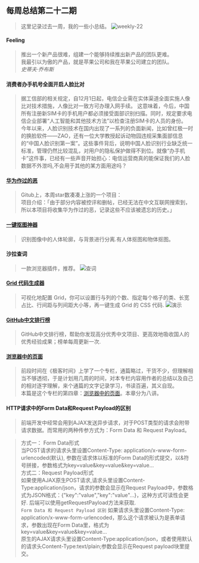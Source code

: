 ## 每周总结第二十二期
> 这里记录过去一周，我的一些小总结。
 ![weekly-22](http://img.liugezhou.online/20191206weekly.jpeg)
<!--more-->
#### Feeling
> 推出一个新产品很难，组建一个能够持续推出新产品的团队更难。    
> 我最引以为傲的产品，就是苹果公司和我在苹果公司建立的团队。    
> <cite>史蒂夫·乔布斯</cite>

#### 消费者办手机号全面开启人脸比对
> 据工信部的相关规定，自12月1日起，电信企业需在实体渠道全面实施人像比对技术措施，人像比对一致方可办理入网手续。 
> 这意味着，今后，中国所有注册新SIM卡的手机用户都必须接受面部识别扫描。同时，规定要求电信企业部署“人工智能和其他技术方法”以检查注册SIM卡的人员的身份。  
> 今年以来，人脸识别技术在国内出现了一系列的负面新闻，比如曾红极一时的换脸软件——ZAO，还有一位大学教授起诉动物园违规采集面部信息的“中国人脸识别第一案”。这些事件背后，说明中国人脸识别行业缺乏统一标准，管理仍然比较混乱，对用户的隐私保护做得不到位。就像“办手机卡”这件事，已经有一些声音开始担心：电信运营商真的能保证我们的人脸数据不外泄吗,不会用于其他的某方面用途吗？

#### [华为作过的恶](https://github.com/evil-huawei/evil-huawei)
> Gitub上，本周star数凑凑上涨的一个项目：   
> 项目介绍：「由于部分内容被控评和删帖，已经无法在中文互联网搜索到，所以本项目将收集华为作过的恶，记录这些不应该被遗忘的历史。」

#### [一键抠图神器](http://www.picup.ai/#/)
> 识别图像中的人体轮廓，与背景进行分离.有人体抠图和物体抠图。   

#### 沙拉查词
> 一款浏览器插件，推荐。
> ![查词](https://user-gold-cdn.xitu.io/2019/10/21/16dec06bb7790bd3?imageView2/2/w/800/q/85)

#### [Grid 代码生成器](https://cssgrid-generator.netlify.com/)
> 可视化地配置 Grid，你可以设置行与列的个数、指定每个格子的类、长宽占比、行间距与列间距大小等，再一键生成 Grid 的 CSS 代码. 
> ![演示](https://user-gold-cdn.xitu.io/2019/12/6/16eda0f218272486?imageView2/2/w/800/q/85)

#### [GitHub中文排行榜](https://github.com/kon9chunkit/GitHub-Chinese-Top-Charts)
> GitHub中文排行榜，帮助你发现高分优秀中文项目、更高效地吸收国人的优秀经验成果；榜单每周更新一次.   

#### [浏览器中的页面](https://www.liugezhou.online/2019/12/03/No5.%E6%B5%8F%E8%A7%88%E5%99%A8%E4%B8%AD%E7%9A%84%E9%A1%B5%E9%9D%A2/)
> 前段时间在《极客时间》上学了一个专栏，通篇略过，干货不少，但理解相当不够透彻，于是计划用几周的时间，对本专栏内容用作者的总结以及自己的相对逐字理解，来个通篇的文字记录学习，书读百遍，其义自现。  
> 本篇是这个专栏的第四章：[浏览器中的页面](https://www.liugezhou.online/2019/12/03/No5.%E6%B5%8F%E8%A7%88%E5%99%A8%E4%B8%AD%E7%9A%84%E9%A1%B5%E9%9D%A2/)。本章分为八讲。

#### HTTP请求中的Form Data和Request Payload的区别
> 前端开发中经常会用到AJAX发送异步请求，对于POST类型的请求会附带请求数据。而常用的两种传参方式为：Form Data 和 Request Payload。    

> 方式一： Form Data形式    
> 当POST请求的请求头里设置Content-Type: application/x-www-form-urlencoded(默认), 参数在请求体以标准的Form Data的形式提交，以&符号拼接，参数格式为key=value&key=value&key=value...   
> 方式二：Request Payload形式   
> 如果使用AJAX原生POST请求,请求头里设置Content-Type:application/json，请求的参数会显示在Request Payload中，参数格式为JSON格式：{"key":"value","key":"value"...}，这种方式可读性会更好. 后端可以使用getRequestPayload方法来获取.     
> `Form Data 和 Request Payload 区别`
> 如果请求头里设置Content-Type: application/x-www-form-urlencoded，那么这个请求被认为是表单请求，参数出现在Form Data里，格式为key=value&key=value&key=value...      
> 原生的AJAX请求头里设置Content-Type:application/json，或者使用默认的请求头Content-Type:text/plain;参数会显示在Request payload块里提交。
